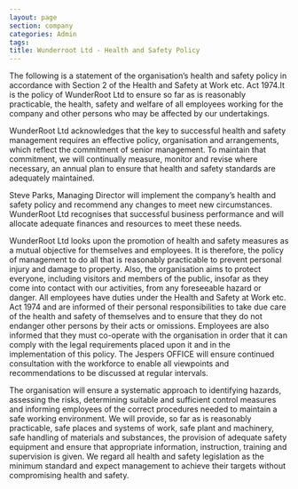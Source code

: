 ```yaml
---
layout: page
section: company
categories: Admin
tags:
title: Wunderroot Ltd - Health and Safety Policy
---
```



The following is a statement of the organisation’s health and safety policy in accordance with Section 2 of the Health and Safety at Work etc. Act 1974.It is the policy of WunderRoot Ltd to ensure so far as is reasonably practicable, the health, safety and welfare of all
employees working for the company and other persons who may be affected by our undertakings.

WunderRoot Ltd acknowledges that the key to successful health and safety management requires an effective policy, organisation and arrangements, which reflect the commitment of senior management. To maintain that commitment, we will continually measure, monitor
and revise where necessary, an annual plan to ensure that health and safety standards are adequately maintained.

Steve Parks, Managing Director will implement the company’s health and safety policy and recommend any changes to meet new circumstances. WunderRoot Ltd recognises that successful business performance and will allocate adequate finances and resources to
meet these needs.

WunderRoot Ltd looks upon the promotion of health and safety measures as a mutual objective for themselves and employees. It is therefore, the policy of management to do all that is reasonably practicable to prevent personal injury and damage to property. Also,
the organisation aims to protect everyone, including visitors and members of the public, insofar as they come into contact with our activities, from any foreseeable hazard or danger.
All employees have duties under the Health and Safety at Work etc. Act 1974 and are informed of their personal responsibilities to take due care of the health and safety of themselves and to ensure that they do not endanger other persons by their acts or omissions. Employees are also informed that they must co-operate with the organisation in order that it can comply with the legal requirements placed upon it and in the implementation of this policy. The Jespers OFFICE will ensure continued consultation with the workforce to enable all viewpoints and recommendations to be discussed at regular
intervals.

The organisation will ensure a systematic approach to identifying hazards, assessing the risks, determining suitable and sufficient control measures and informing employees of the correct procedures needed to maintain a safe working environment. We will provide, so far as is reasonably practicable, safe places and systems of work, safe plant and machinery, safe handling of materials and substances, the provision of adequate safety equipment and ensure that appropriate information, instruction, training and supervision is given. We regard all health and safety legislation as the minimum standard and expect management to achieve their targets without compromising health and safety.
